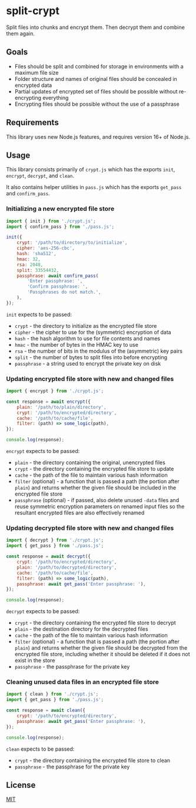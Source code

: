 # split-crypt

Split files into chunks and encrypt them. Then decrypt them and combine them again.

## Goals

- Files should be split and combined for storage in environments with a maximum file size
- Folder structure and names of original files should be concealed in encrypted data
- Partial updates of encrypted set of files should be possible without re-encrypting everything
- Encrypting files should be possible without the use of a passphrase

## Requirements

This library uses new Node.js features, and requires version 16+ of Node.js.

## Usage

This library consists primarily of `crypt.js` which has the exports `init`, `encrypt`, `decrypt`, and `clean`.

It also contains helper utilities in `pass.js` which has the exports `get_pass` and `confirm_pass`.

### Initializing a new encrypted file store

```js
import { init } from './crypt.js';
import { confirm_pass } from './pass.js';

init({
	crypt: '/path/to/directory/to/initialize',
	cipher: 'aes-256-cbc',
	hash: 'sha512',
	hmac: 32,
	rsa: 2048,
	split: 33554432,
	passphrase: await confirm_pass(
		'Enter passphrase: ',
		'Confirm passphrase: ',
		'Passphrases do not match.',
	),
});
```

`init` expects to be passed:

- `crypt` - the directory to initialize as the encrypted file store
- `cipher` - the cipher to use for the (symmetric) encryption of data
- `hash` - the hash algorithm to use for file contents and names
- `hmac` - the number of bytes in the HMAC key to use
- `rsa` - the number of bits in the modulus of the (asymmetric) key pairs
- `split` - the number of bytes to split files into before encrypting
- `passphrase` - a string used to encrypt the private key on disk

### Updating encrypted file store with new and changed files

```js
import { encrypt } from './crypt.js';

const response = await encrypt({
	plain: '/path/to/plain/directory',
	crypt: '/path/to/encrypted/directory',
	cache: '/path/to/cache/file',
	filter: (path) => some_logic(path),
});

console.log(response);
```

`encrypt` expects to be passed:

- `plain` - the directory containing the original, unencrypted files
- `crypt` - the directory containing the encrypted file store to update
- `cache` - the path of the file to maintain various hash information
- `filter` (optional) - a function that is passed a path (the portion after `plain`) and returns whether the given file should be included in the encrypted file store
- `passphrase` (optional) - if passed, also delete unused `-data` files and reuse symmetric encryption parameters on renamed input files so the resultant encrypted files are also effectively renamed

### Updating decrypted file store with new and changed files

```js
import { decrypt } from './crypt.js';
import { get_pass } from './pass.js';

const response = await decrypt({
	crypt: '/path/to/encrypted/directory',
	plain: '/path/to/decrypted/directory',
	cache: '/path/to/cache/file',
	filter: (path) => some_logic(path),
	passphrase: await get_pass('Enter passphrase: '),
});

console.log(response);
```

`decrypt` expects to be passed:

- `crypt` - the directory containing the encrypted file store to decrypt
- `plain` - the destination directory for the decrypted files
- `cache` - the path of the file to maintain various hash information
- `filter` (optional) - a function that is passed a path (the portion after `plain`) and returns whether the given file should be decrypted from the encrypted file store, including whether it should be deleted if it does not exist in the store
- `passphrase` - the passphrase for the private key

### Cleaning unused data files in an encrypted file store

```js
import { clean } from './crypt.js';
import { get_pass } from './pass.js';

const response = await clean({
	crypt: '/path/to/encrypted/directory',
	passphrase: await get_pass('Enter passphrase: '),
});

console.log(response);
```

`clean` expects to be passed:

- `crypt` - the directory containing the encrypted file store to clean
- `passphrase` - the passphrase for the private key

## License

[MIT](LICENSE)
